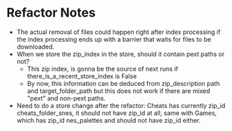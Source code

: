 # Refactor Notes

- The actual removal of files could happen right after index processing if the index processing ends up with a barrier that waits for files to be downloaded.
- When we store the zip_index in the store, should it contain pext paths or not?
  - This zip index, is gonna be the source of next runs if there_is_a_recent_store_index is False
  - By now, this information can be deduced from zip_description path and target_folder_path but this does not work if there are mixed "pext" and non-pext paths.
- Need to do a store change after the refactor: Cheats has currently zip_id cheats_folder_snes, it should not have zip_id at all, same with Games, which has zip_id nes_palettes and should not have zip_id either.